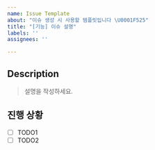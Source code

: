 ```yaml
---
name: Issue Template
about: "이슈 생성 시 사용할 템플릿입니다 \U0001F525"
title: "[기능] 이슈 설명"
labels: ''
assignees: ''

---
```


## Description
> 설명을 작성하세요.

## 진행 상황
- [ ] TODO1
- [ ] TODO2
